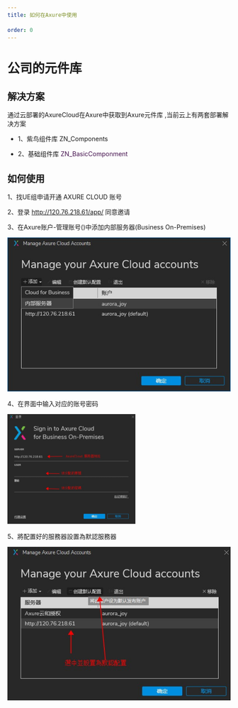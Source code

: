 ```yaml
---
title: 如何在Axure中使用

order: 0
---
```


# 公司的元件库

## 解决方案

通过云部署的AxureCloud在Axure中获取到Axure元件库 ,当前云上有两套部署解决方案


- 1、紫鸟组件库 ZN_Components 

- 2、基础组件库 <font color='#45124e'> ZN_BasicComponment </font>



## 如何使用

1、找UE组申请开通 AXURE CLOUD 账号 

2、登录 http://120.76.218.61/app/ 同意邀请

3、在Axure账户-管理账号()中添加内部服务器(Business On-Premises)

![avatar](/other/getstart/a_managePage.jpg)

4、在界面中输入对应的账号密码

![avatar](/other/getstart/a_signpage.jpg)

5、將配置好的服務器設置為默認服務器

![avatar](/other/getstart/a_mangerset.jpg)
##


